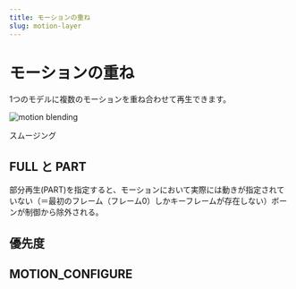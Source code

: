 ```yaml
---
title: モーションの重ね
slug: motion-layer
---
```

# モーションの重ね

1つのモデルに複数のモーションを重ね合わせて再生できます。

![motion blending](/images/motion_blending.png)

スムージング

## FULL と PART

部分再生(PART)を指定すると、モーションにおいて実際には動きが指定されていない（＝最初のフレーム（フレーム0）しかキーフレームが存在しない）ボーンが制御から除外される。

## 優先度

## MOTION_CONFIGURE

